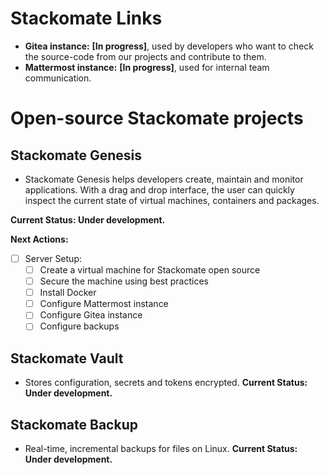 # Stackomate Links

- **Gitea instance:** **[In progress]**, used by developers who want to check the source-code from our projects and contribute to them.
- **Mattermost instance:** **[In progress]**, used for internal team communication.


# Open-source Stackomate projects

## Stackomate Genesis
- Stackomate Genesis helps developers create, maintain and monitor applications. With a drag and drop interface, the user can quickly inspect the current state of virtual machines, containers and packages.

**Current Status: Under development.**

**Next Actions:**
- [ ] Server Setup:
    - [ ] Create a virtual machine for Stackomate open source
    - [ ] Secure the machine using best practices
    - [ ] Install Docker
    - [ ] Configure Mattermost instance 
    - [ ] Configure Gitea instance
    - [ ] Configure backups

## Stackomate Vault
- Stores configuration, secrets and tokens encrypted.
**Current Status: Under development.**

## Stackomate Backup
- Real-time, incremental backups for files on Linux.
**Current Status: Under development.**
